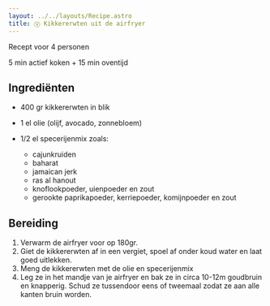 ```yaml
---
layout: ../../layouts/Recipe.astro
title: Ⓥ Kikkererwten uit de airfryer
---
```

R﻿ecept voor 4 personen

5 m﻿in actief koken + 15 min oventijd

## Ingrediënten

* 4﻿00 gr kikkererwten in blik
* 1﻿ el olie (olijf, avocado, zonnebloem)
* 1﻿/2 el specerijenmix zoals:

  * c﻿ajunkruiden
  * b﻿aharat
  * j﻿amaican jerk
  * r﻿as al hanout
  * k﻿noflookpoeder, uienpoeder en zout
  * g﻿erookte paprikapoeder, kerriepoeder, komijnpoeder en zout



## Bereiding

1. V﻿erwarm de airfryer voor op 180gr.
2. G﻿iet de kikkererwten af in een vergiet, spoel af onder koud water en laat goed uitlekken. 
3. M﻿eng de kikkererwten met de olie en specerijenmix
4. L﻿eg ze in het mandje van je airfryer en bak ze in circa 10-12m goudbruin en knapperig. Schud ze tussendoor eens of tweemaal zodat ze aan alle kanten bruin worden.